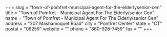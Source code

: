 +++
slug = "town-of-pomfret-municipal-agent-for-the-elderlysenior-cen"
title = "Town of Pomfret - Municipal Agent For The Elderly/senior Cen"
name = "Town of Pomfret - Municipal Agent For The Elderly/senior Cen"
address = "207 Mashamoquet Road"
city = "Pomfret Center"
state = "CT"
postal = "06259"
website = ""
phone = "860-928-7459"
fax = ""
+++
